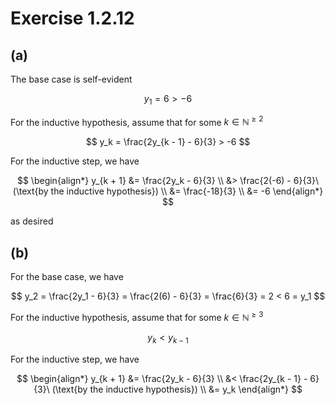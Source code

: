 # Exercise 1.2.12

## (a)

The base case is self-evident

$$
y_1 = 6 > -6
$$

For the inductive hypothesis, assume that for some $k \in \mathbb{N}^{\geq 2}$

$$
y_k = \frac{2y_{k - 1} - 6}{3} > -6
$$

For the inductive step, we have

$$
\begin{align*}
y_{k + 1} &= \frac{2y_k - 6}{3} \\
&> \frac{2(-6) - 6}{3}\ (\text{by the inductive hypothesis}) \\
&= \frac{-18}{3} \\
&= -6
\end{align*}
$$

as desired

## (b)

For the base case, we have

$$
y_2 = \frac{2y_1 - 6}{3} = \frac{2(6) - 6}{3} = \frac{6}{3} = 2 < 6 = y_1
$$

For the inductive hypothesis, assume that for some $k \in \mathbb{N}^{\geq 3}$

$$
y_k < y_{k - 1}
$$

For the inductive step, we have

$$
\begin{align*}
y_{k + 1} &= \frac{2y_k - 6}{3} \\
&< \frac{2y_{k - 1} - 6}{3}\ (\text{by the inductive hypothesis}) \\
&= y_k
\end{align*}
$$
